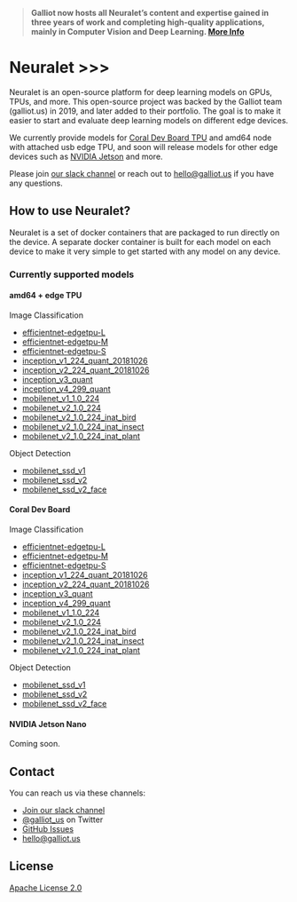 > **Galliot now hosts all Neuralet’s content and expertise gained in three years of work and completing high-quality applications, mainly in Computer Vision and Deep Learning. [More Info](https://galliot.us/blog/neuralet-migrated-to-galliot/)**

# Neuralet >>> 

Neuralet is an open-source platform for deep learning models on GPUs, TPUs, and more. This open-source project was backed by the Galliot team (galliot.us) in 2019, and later added to their portfolio. The goal is to make it easier to start and evaluate deep learning models on different edge devices.

We currently provide models for [Coral Dev Board TPU](https://coral.ai/products/dev-board/) and amd64 node with attached usb edge TPU, and soon will release models for other edge devices such as [NVIDIA Jetson](https://developer.nvidia.com/embedded/jetson-nano-developer-kit) and more. 

Please join [our slack channel](https://join.slack.com/t/neuralet/shared_invite/zt-g1w9o45u-Y4R2tADwdGBCruxuAAKgJA) or reach out to hello@galliot.us if you have any questions. 

## How to use Neuralet?

Neuralet is a set of docker containers that are packaged to run directly on the device. A separate docker container is built for each model on each device to make it very simple to get started with any model on any device.

### Currently supported models

#### amd64 + edge TPU
Image Classification
* [efficientnet-edgetpu-L](https://github.com/galliot-us/neuralet/tree/master/amd64/efficientnet-edgetpu-L)
* [efficientnet-edgetpu-M](https://github.com/galliot-us/neuralet/tree/master/amd64/efficientnet-edgetpu-M)
* [efficientnet-edgetpu-S](https://github.com/galliot-us/neuralet/tree/master/amd64/efficientnet-edgetpu-S)
* [inception_v1_224_quant_20181026](https://github.com/galliot-us/neuralet/tree/master/amd64/inception_v1_224_quant_20181026)
* [inception_v2_224_quant_20181026](https://github.com/galliot-us/neuralet/tree/master/amd64/inception_v2_224_quant_20181026)
* [inception_v3_quant](https://github.com/galliot-us/neuralet/tree/master/amd64/inception_v3_quant)
* [inception_v4_299_quant](https://github.com/galliot-us/neuralet/tree/master/amd64/inception_v4_299_quant)
* [mobilenet_v1_1.0_224](https://github.com/galliot-us/neuralet/tree/master/amd64/mobilenet_v1_1.0_224)
* [mobilenet_v2_1.0_224](https://github.com/galliot-us/neuralet/tree/master/amd64/mobilenet_v2_1.0_224)
* [mobilenet_v2_1.0_224_inat_bird](https://github.com/galliot-us/neuralet/tree/master/amd64/mobilenet_v2_1.0_224_inat_bird)
* [mobilenet_v2_1.0_224_inat_insect](https://github.com/galliot-us/neuralet/tree/master/amd64/mobilenet_v2_1.0_224_inat_insect)
* [mobilenet_v2_1.0_224_inat_plant](https://github.com/galliot-us/neuralet/tree/master/amd64/mobilenet_v2_1.0_224_inat_plant)

Object Detection
* [mobilenet_ssd_v1](https://github.com/galliot-us/neuralet/tree/master/amd64/mobilenet_ssd_v1)
* [mobilenet_ssd_v2](https://github.com/galliot-us/neuralet/tree/master/amd64/mobilenet_ssd_v2)
* [mobilenet_ssd_v2_face](https://github.com/galliot-us/neuralet/tree/master/amd64/mobilenet_ssd_v2_face)

#### Coral Dev Board
Image Classification
* [efficientnet-edgetpu-L](https://github.com/galliot-us/neuralet/tree/master/coral-dev-board/efficientnet-edgetpu-L)
* [efficientnet-edgetpu-M](https://github.com/galliot-us/neuralet/tree/master/coral-dev-board/efficientnet-edgetpu-M)
* [efficientnet-edgetpu-S](https://github.com/galliot-us/neuralet/tree/master/coral-dev-board/efficientnet-edgetpu-S)
* [inception_v1_224_quant_20181026](https://github.com/galliot-us/neuralet/tree/master/coral-dev-board/inception_v1_224_quant_20181026)
* [inception_v2_224_quant_20181026](https://github.com/galliot-us/neuralet/tree/master/coral-dev-board/inception_v2_224_quant_20181026)
* [inception_v3_quant](https://github.com/neuralet/neuralet/tree/master/coral-dev-board/inception_v3_quant)
* [inception_v4_299_quant](https://github.com/neuralet/neuralet/tree/master/coral-dev-board/inception_v4_299_quant)
* [mobilenet_v1_1.0_224](https://github.com/neuralet/neuralet/tree/master/coral-dev-board/mobilenet_v1_1.0_224)
* [mobilenet_v2_1.0_224](https://github.com/neuralet/neuralet/tree/master/coral-dev-board/mobilenet_v2_1.0_224)
* [mobilenet_v2_1.0_224_inat_bird](https://github.com/neuralet/neuralet/tree/master/coral-dev-board/mobilenet_v2_1.0_224_inat_bird)
* [mobilenet_v2_1.0_224_inat_insect](https://github.com/neuralet/neuralet/tree/master/coral-dev-board/mobilenet_v2_1.0_224_inat_insect)
* [mobilenet_v2_1.0_224_inat_plant](https://github.com/neuralet/neuralet/tree/master/coral-dev-board/mobilenet_v2_1.0_224_inat_plant)

Object Detection
* [mobilenet_ssd_v1](https://github.com/neuralet/neuralet/tree/master/coral-dev-board/mobilenet_ssd_v1)
* [mobilenet_ssd_v2](https://github.com/neuralet/neuralet/tree/master/coral-dev-board/mobilenet_ssd_v2)
* [mobilenet_ssd_v2_face](https://github.com/neuralet/neuralet/tree/master/coral-dev-board/mobilenet_ssd_v2_face)

#### NVIDIA Jetson Nano
Coming soon.

## Contact

You can reach us via these channels:
- [Join our slack channel](https://join.slack.com/t/neuralet/shared_invite/zt-g1w9o45u-Y4R2tADwdGBCruxuAAKgJA)
- [@galliot_us](https://twitter.com/Galliot_us) on Twitter
- [GitHub Issues](https://github.com/galliot-us/models/issues)
- [hello@galliot.us](mailto:hello@galliot.us?subject=Hello)

## License
[Apache License 2.0](https://github.com/neuralet/neuralet/blob/master/LICENCE)
